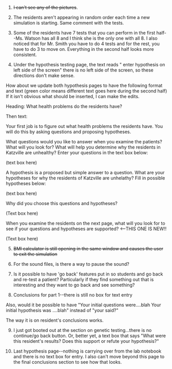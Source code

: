 1. ~~I can't see any of the pictures~~. 

2. The residents aren't appearing in random order each time a new simulation is starting. Same comment with the tests. 

3. Some of the residents have 7 tests that you can perform in the first half--Ms. Watson has all 8 and I think she is the only one with all 8. I also noticed that for Mr. Smith you have to do 4 tests and for the rest, you have to do 3 to move on. Everything in the second half looks more consistent. 

4. Under the hypothesis testing page, the text reads " enter hypothesis on left side of the screen" there is no left side of the screen, so these directions don't make sense. 

How about we update both hypothesis pages to have the following format and text (green color means different text goes here during the second half) If it isn't obvious what should be inserted, I can make the edits. 

Heading: 
What health problems do the residents have? ​ 

​Then text: 

Your first job is to figure out what health problems the residents have. You will do this by asking questions and proposing hypotheses. 

What questions would you like to answer when you examine the patients? What will you look for? What will help you determine why the residents in Katzville are unhealthy? Enter your questions in the text box below:

(text box here)

A hypothesis is a proposed but simple answer to a question. What are your hypotheses for why the residents of Katzville are unhelathy? Fill in possible hypotheses below:

(text box here)

Why did you choose this questions and hypotheses?

(Text box here)

When you examine the residents on the next page, what will you look for to see if your questions and hypotheses are supported? <--THIS ONE IS NEW!!

(Text box here)

5. ~~BMI calculator is still opening in the same window and causes the user to exit the simulation~~

6. For the sound files, is there a way to pause the sound? 

7. Is it possible to have 'go back' features put in so students and go back and re-test a patient? Particularly if they find something out that is interesting and they want to go back and see something? 

8. Conclusions for part 1--there is still no box for text entry

Also, would it be possible to have "Your initial questions were....blah Your initial hypothesis was ....blah" instead of "your said?" 

The way it is on resident's conclusions works. 

9. I just got booted out at the section on genetic testing...there is no continue/go back button. Or, better yet, a text box that says "What were this resident's results? Does this support or refute your hypothesis?"

10. Last hypothesis page--nothing is carrying over from the lab notebook and there is no text box for entry. I also can't move beyond this page to the final conclusions section to see how that looks. 